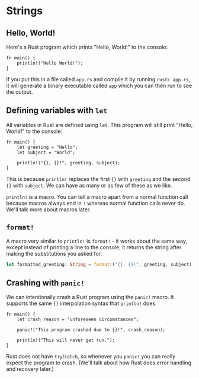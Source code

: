 # Strings

## Hello, World!

Here's a Rust program which prints "Hello, World!" to the console:

```
fn main() {
    println!("Hello World!");
}
```

If you put this in a file called `app.rs` and compile it by running `rustc app.rs`, it will generate a binary executable called `app` which you can then run to see the output.

## Defining variables with `let`

All variables in Rust are defined using `let`. This program will still print "Hello, World!" to the console:

```
fn main() {
    let greeting = "Hello";
    let subject = "World";

    println!("{}, {}!", greeting, subject);
}
```

This is because `println!` replaces the first `{}` with `greeting` and the second `{}` with `subject`. We can have as many or as few of these as we like.

`println!` is a macro. You can tell a macro apart from a normal function call because macros always end in `!` whereas normal function calls never do. We'll talk more about macros later.

## `format!`

A macro very similar to `println!` is `format!` - it works about the same way,
except instead of printing a line to the console, it returns the string after
making the substitutions you asked for.

```rust
let formatted_greeting: String = format!("{}, {}!", greeting, subject);
```

## Crashing with `panic!`

We can intentionally crash a Rust program using the `panic!` macro. 
It supports the same `{}` interpolation syntax that `println!` does.

```
fn main() {
    let crash_reason = "unforeseen circumstances";

    panic!("This program crashed due to {}!", crash_reason);

    println!("This will never get run.");
}
```

Rust does not have `try`/`catch`, so whenever you `panic!` you can really expect the program to crash. (We'll talk about how Rust does error handling and recovery later.)
